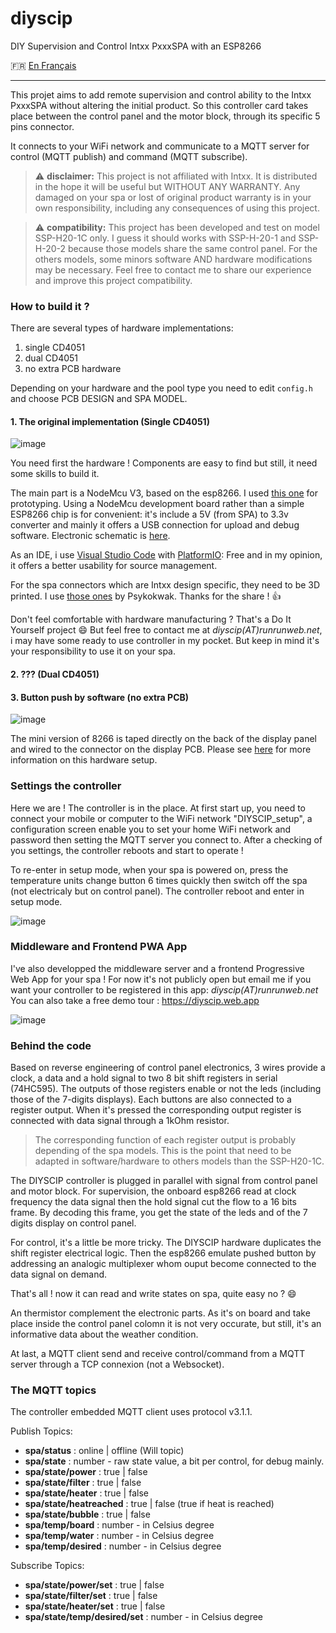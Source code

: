 # diyscip
DIY Supervision and Control Intxx PxxxSPA with an ESP8266

:fr: [En Français](https://github.com/YorffoeG/diyscip/blob/master/README.fr.md)

---

This projet aims to add remote supervision and control ability to the Intxx PxxxSPA without altering the initial product. So this controller card takes place between the control panel and the motor block, through its specific 5 pins connector.

It connects to your WiFi network and communicate to a MQTT server for control (MQTT publish) and command (MQTT subscribe).

> :warning: **disclaimer:** This project is not affiliated with Intxx. It is distributed in the hope it will be useful but WITHOUT ANY WARRANTY. Any damaged on your spa or lost of original product warranty is in your own responsibility, including any consequences of using this project.

> :warning: **compatibility:** This project has been developed and test on model SSP-H20-1C only. I guess it should works with SSP-H-20-1 and SSP-H-20-2 because those models share the same control panel. For the others models, some minors software AND hardware modifications may be necessary. Feel free to contact me to share our experience and improve this project compatibility.

### How to build it ?
There are several types of hardware implementations:
1. single CD4051 
2. dual CD4051
3. no extra PCB hardware

Depending on your hardware and the pool type you need to edit `config.h` and choose PCB DESIGN and SPA MODEL.

#### 1. The original implementation (Single CD4051)
![image](docs/controller_1.jpg)

You need first the hardware ! Components are easy to find but still, it need some skills to build it.

The main part is a NodeMcu V3, based on the esp8266. I used [this one](https://www.amazon.fr/dp/B06Y1ZPNMS) for prototyping. Using a NodeMcu development board rather than a simple ESP8266 chip is for convenient: it's include a 5V (from SPA) to 3.3v converter and mainly it offers a USB connection for upload and debug software. Electronic schematic is [here](https://github.com/YorffoeG/diyscip/blob/master/docs/schematic.jpg).

As an IDE, i use [Visual Studio Code](https://code.visualstudio.com/) with [PlatformIO](https://platformio.org/): Free and in my opinion, it offers a better usability for source management.

For the spa connectors which are Intxx design specific, they need to be 3D printed. I use [those ones](https://www.thingiverse.com/thing:4130911) by Psykokwak. Thanks for the share ! :+1:


Don't feel comfortable with hardware manufacturing ? That's a Do It Yourself project :smile: But feel free to contact me at _diyscip(AT)runrunweb.net_, i may have some ready to use controller in my pocket. But keep in mind it's your responsibility to use it on your spa.

#### 2. ??? (Dual CD4051)

#### 3. Button push by software (no extra PCB)
![image](https://github.com/UlrichMai/MaiPureSpaController/raw/master/docs/D1_mini_mounted_on_display_panel_back.jpg)

The mini version of 8266 is taped directly on the back of the display panel and wired to the connector on the display PCB.
Please see [here](https://github.com/UlrichMai/MaiPureSpaController#hardware) for more information on this hardware setup.

### Settings the controller
Here we are ! The controller is in the place. At first start up, you need to connect your mobile or computer to the WiFi network "DIYSCIP_setup", a configuration screen enable you to set your home WiFi network and password then setting the MQTT server you connect to. After a checking of you settings, the controller reboots and start to operate !

To re-enter in setup mode, when your spa is powered on, press the temperature units change button 6 times quickly then switch off the spa (not electricaly but on control panel). The controller reboot and enter in setup mode.

![image](https://github.com/YorffoeG/diyscip/blob/master/docs/DIYSCIP_settings.jpg)


### Middleware and Frontend PWA App
I've also developped the middleware server and a frontend Progressive Web App for your spa ! For now it's not publicly open but email me if you want your controller to be registered in this app: _diyscip(AT)runrunweb.net_
You can also take a free demo tour : https://diyscip.web.app

![image](https://github.com/YorffoeG/diyscip/blob/master/docs/frontend_app.jpg)

### Behind the code
Based on reverse engineering of control panel electronics, 3 wires provide a clock, a data and a hold signal to two 8 bit shift registers in serial (74HC595). The outputs of those registers enable or not the leds (including those of the 7-digits displays). Each buttons are also connected to a register output. When it's pressed the corresponding output register is connected with data signal through a 1kOhm resistor.

> The corresponding function of each register output is probably depending of the spa models. This is the point that need to be adapted in software/hardware to others models than the SSP-H20-1C.

The DIYSCIP controller is plugged in parallel with signal from control panel and motor block.
For supervision, the onboard esp8266 read at clock frequency the data signal then the hold signal cut the flow to a 16 bits frame. By decoding this frame, you get the state of the leds and of the 7 digits display on control panel.

For control, it's a little be more tricky. The DIYSCIP hardware duplicates the shift register electrical logic. Then the esp8266 emulate pushed button by addressing an analogic multiplexer whom ouput become connected to the data signal on demand.

That's all ! now it can read and write states on spa, quite easy no ? :smile:

An thermistor complement the electronic parts. As it's on board and take place inside the control panel colomn it is not very occurate, but still, it's an informative data about the weather condition.

At last, a MQTT client send and receive control/command from a MQTT server through a TCP connexion (not a Websocket).


### The MQTT topics
The controller embedded MQTT client uses protocol v3.1.1.

Publish Topics:
- **spa/status** :  online | offline (Will topic)
- **spa/state** : number - raw state value, a bit per control, for debug mainly.
- **spa/state/power**  :  true | false
- **spa/state/filter** : true | false
- **spa/state/heater** : true | false
- **spa/state/heatreached** : true | false (true if heat is reached)
- **spa/state/bubble** : true | false
- **spa/temp/board** : number - in Celsius degree
- **spa/temp/water** : number - in Celsius degree
- **spa/temp/desired** : number - in Celsius degree

Subscribe Topics:
- **spa/state/power/set** : true | false
- **spa/state/filter/set** : true | false
- **spa/state/heater/set** : true | false
- **spa/state/temp/desired/set** : number - in Celsius degree
